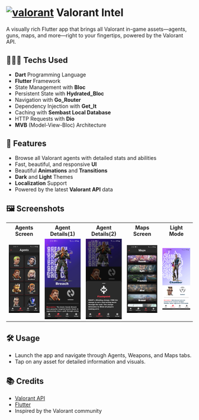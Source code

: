 # <a href="https://emoji.gg/emoji/54052-valorant"><img src="https://cdn3.emoji.gg/emojis/54052-valorant.png" width="25px" height="25px" alt="valorant"></a> Valorant Intel
A visually rich Flutter app that brings all Valorant in-game assets—agents, guns, maps, and more—right to your fingertips, powered by the Valorant API.


## 🧑🏻‍💻 Techs Used
- **Dart** Programming Language 
- **Flutter** Framework
- State Management with **Bloc**
- Persistent State with **Hydrated_Bloc**
- Navigation with **Go_Router**
- Dependency Injection with **Get_It**
- Caching with **Sembast Local Database**
- HTTP Requests with **Dio**
- **MVB** (Model-View-Bloc) Architecture

## 🚀 Features
- Browse all Valorant agents with detailed stats and abilities
- Fast, beautiful, and responsive **UI**
- Beautiful **Animations** and **Transitions**
- **Dark** and **Light** Themes
- **Localization** Support
- Powered by the latest **Valorant API** data

## 🖼️ Screenshots

<table>
  <tr>
    <th style="width: 220px; text-align: center;">Agents Screen</th>
    <th style="width: 220px; text-align: center;">Agent Details(1)</th>
    <th style="width: 220px; text-align: center;">Agent Details(2)</th>
    <th style="width: 220px; text-align: center;">Maps Screen</th>
    <th style="width: 220px; text-align: center;">Light Mode</th>
  </tr>
  <tr>
    <td >
      <img src="screenshots/Screenshot_20250611-212130.jpg" width="576" alt="Agents Screen"/>
    </td>
    <td >
      <img src="screenshots/Screenshot_20250611-212140.jpg" width="576" alt="Agent Details(1)"/>
    </td>
    <td >
      <img src="screenshots/Screenshot_20250611-212149.jpg" width="576" alt="Agent Details(2)"/>
    </td>
    <td >
      <img src="screenshots/Screenshot_20250611-212156.jpg" width="576" alt="Maps Screen"/>
    </td>
    <td >
      <img src="screenshots/Screenshot_20250611-212221.jpg" width="576" alt="Light Mode"/>
    </td>
  </tr>
</table>



## 🛠️ Usage
- Launch the app and navigate through Agents, Weapons, and Maps tabs.
- Tap on any asset for detailed information and visuals.

## 📚 Credits
- [Valorant API](https://valorant-api.com/)
- [Flutter](https://flutter.dev/)
- Inspired by the Valorant community
<!-- 
## 📄 License
This project is licensed under the MIT License. -->
